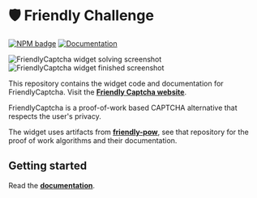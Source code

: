 # 🛡️ Friendly Challenge

[![NPM badge](https://img.shields.io/npm/v/friendly-challenge)](https://www.npmjs.com/package/friendly-challenge) [![Documentation](https://img.shields.io/badge/Read%20the-documentation-1abc9c.svg)](https://docs.friendlycaptcha.com)

![FriendlyCaptcha widget solving screenshot](https://i.imgur.com/BNRdsxS.png) ![FriendlyCaptcha widget finished screenshot](https://i.imgur.com/HlMY7QM.png)

This repository contains the widget code and documentation for FriendlyCaptcha. Visit the [**Friendly Captcha website**](https://friendlycaptcha.com).

FriendlyCaptcha is a proof-of-work based CAPTCHA alternative that respects the user's privacy.

The widget uses artifacts from [**friendly-pow**](https://github.com/gzuidhof/friendly-pow), see that repository for the proof of work algorithms and their documentation.

## Getting started
Read the [**documentation**](https://docs.friendlycaptcha.com).
